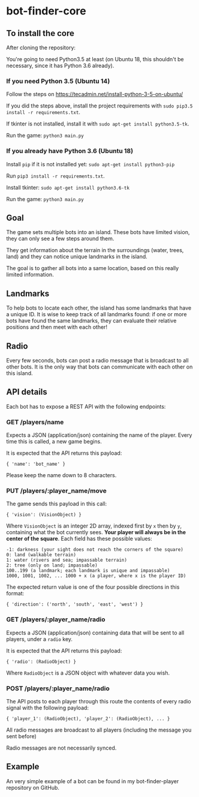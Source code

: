 # bot-finder-core

## To install the core

After cloning the repository:

You're going to need Python3.5 at least (on Ubuntu 18, this shouldn't be necessary, since it has Python 3.6 already).

### If you need Python 3.5 (Ubuntu 14)

Follow the steps on https://tecadmin.net/install-python-3-5-on-ubuntu/

If you did the steps above, install the project requirements with `sudo pip3.5 install -r requirements.txt`. 

If tkinter is not installed, install it with `sudo apt-get install python3.5-tk`.

Run the game: `python3 main.py`

### If you already have Python 3.6 (Ubuntu 18)

Install `pip` if it is not installed yet: `sudo apt-get install python3-pip` 

Run `pip3 install -r requirements.txt`.

Install tkinter: `sudo apt-get install python3.6-tk`

Run the game: `python3 main.py`

## Goal

The game sets multiple bots into an island. These bots have limited vision, they can only see a few steps around them.

They get information about the terrain in the surroundings (water, trees, land) and they can notice unique landmarks in the island.

The goal is to gather all bots into a same location, based on this really limited information.

## Landmarks

To help bots to locate each other, the island has some landmarks that have a unique ID. It is wise to keep track of all landmarks found: if one or more bots have found the same landmarks, they can evaluate their relative positions and then meet with each other!

## Radio

Every few seconds, bots can post a radio message that is broadcast to all other bots. It is the only way that bots can communicate with each other on this island.

## API details

Each bot has to expose a REST API with the following endpoints:

### GET /players/name

Expects a JSON (application/json) containing the name of the player. Every time this is called, a new game begins.

It is expected that the API returns this payload:

```
{ 'name': 'bot_name' } 
```

Please keep the name down to 8 characters.

### PUT /players/:player_name/move

The game sends this payload in this call:

```
{ 'vision': (VisionObject) }
```

Where `VisionObject` is an integer 2D array, indexed first by `x` then by `y`, containing what the bot currently sees. **Your player will always be in the center of the square**. Each field has these possible values:

```
-1: darkness (your sight does not reach the corners of the square)
0: land (walkable terrain)
1: water (rivers and sea; impassable terrain) 
2: tree (only on land; impassable)
100..199 (a landmark; each landmark is unique and impassable)
1000, 1001, 1002, ... 1000 + x (a player, where x is the player ID) 
```

The expected return value is one of the four possible directions in this format:

```
{ 'direction': ('north', 'south', 'east', 'west') }
```

### GET /players/:player_name/radio

Expects a JSON (application/json) containing data that will be sent to all players, under a `radio` key.

It is expected that the API returns this payload:

```
{ 'radio': (RadioObject) } 
```

Where `RadioObject` is a JSON object with whatever data you wish.

### POST /players/:player_name/radio

The API posts to each player through this route the contents of every radio signal with the following payload:

```
{ 'player_1': (RadioObject), 'player_2': (RadioObject), ... } 
```

All radio messages are broadcast to all players (including the message you sent before)

Radio messages are not necessarily synced. 

## Example

An very simple example of a bot can be found in my bot-finder-player repository on GitHub.

